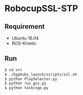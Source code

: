 # RobocupSSL-STP
## Requirement
* Ubuntu 16.04 
 * ROS-Kinetic
## Run 
```bash
$ cd src 
$ ./kgpkubs_launch/scripts/ssl.sh 
$ python PlaySelector.py
$ python run_gui.py 
$ python taskcsgo.py 
```
